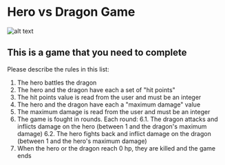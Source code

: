 # Hero vs Dragon Game

![alt text](https://cinemasiren.com/wp-content/uploads/2014/06/Viking-vs-Dragon.jpg "Mighty Hero vs Evil Dragon")

## This is a game that you need to complete

Please describe the rules in this list:
1. The hero battles the dragon
2. The hero and the dragon have each a set of "hit points"
3. The hit points value is read from the user and must be an integer
4. The hero and the dragon have each a "maximum damage" value
5. The maximum damage is read from the user and must be an integer
6. The game is fought in rounds. Each round:
  6.1. The dragon attacks and inflicts damage on the hero (between 1 and the dragon's maximum damage)
  6.2. The hero fights back and inflict damage on the dragon (between 1 and the hero's maximum damage)
8. When the hero or the dragon reach 0 hp, they are killed and the game ends
